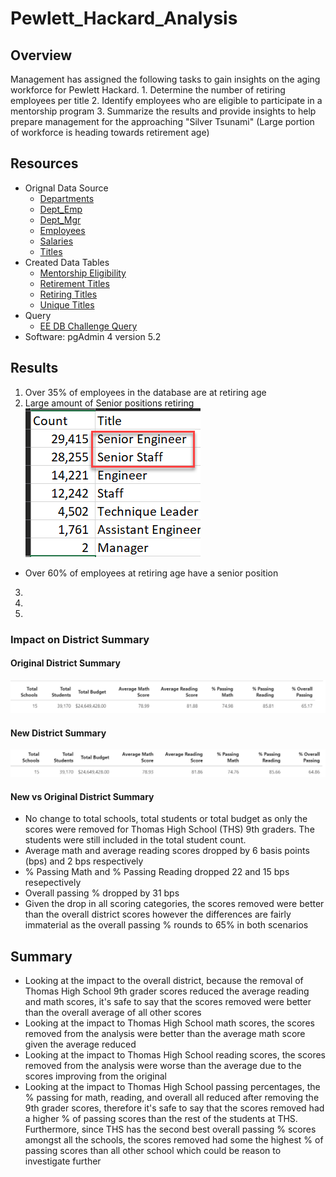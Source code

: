 # Pewlett_Hackard_Analysis

## Overview

Management has assigned the following tasks to gain insights on the aging workforce for Pewlett Hackard. 
	1. Determine the number of retiring employees per title
	2. Identify employees who are eligible to participate in a mentorship program
  	3.  Summarize the results and provide insights to help prepare management for the approaching "Silver Tsunami" (Large portion of workforce is heading towards retirement age)

## Resources
- Orignal Data Source
	- [Departments](https://github.com/sbretag/Pewlett_Hackard_Analysis/blob/main/Resources/departments.csv)
 	- [Dept_Emp](https://github.com/sbretag/Pewlett_Hackard_Analysis/blob/main/Resources/dept_emp.csv)
 	- [Dept_Mgr](https://github.com/sbretag/Pewlett_Hackard_Analysis/blob/main/Resources/dept_manager.csv)
 	- [Employees](https://github.com/sbretag/Pewlett_Hackard_Analysis/blob/main/Resources/employees.csv)
 	- [Salaries](https://github.com/sbretag/Pewlett_Hackard_Analysis/blob/main/Resources/salaries.csv)
 	- [Titles](https://github.com/sbretag/Pewlett_Hackard_Analysis/blob/main/Resources/titles.csv)
- Created Data Tables
 	- [Mentorship Eligibility](https://github.com/sbretag/Pewlett_Hackard_Analysis/blob/main/Data/mentorship_eligibility.csv)
 	- [Retirement Titles](https://github.com/sbretag/Pewlett_Hackard_Analysis/blob/main/Resources/retirement_titles.csv)
 	- [Retiring Titles](https://github.com/sbretag/Pewlett_Hackard_Analysis/blob/main/Resources/retiring_titles.csv)
 	- [Unique Titles](https://github.com/sbretag/Pewlett_Hackard_Analysis/blob/main/Resources/unqiue_titles.csv)
- Query
	- [EE DB Challenge Query](https://github.com/sbretag/Pewlett_Hackard_Analysis/blob/main/Queries/Employee_Database_Challenge.sql)
- Software: pgAdmin 4 version 5.2

## Results

1. Over 35% of employees in the database are at retiring age
2. Large amount of Senior positions retiring
![](https://github.com/sbretag/Pewlett_Hackard_Analysis/blob/main/Resources/Retiring_Titles_Senior_Output_Sample.png)
- Over 60% of employees at retiring age have a senior position
3. 


3.


4.
### Impact on District Summary

#### Original District Summary
![](https://github.com/sbretag/School_District_Analysis/blob/main/Resources/Original_District_Summary.png)

#### New District Summary
![](https://github.com/sbretag/School_District_Analysis/blob/main/Resources/New_District_Summary.png)

#### New vs Original District Summary
- No change to total schools, total students or total budget as only the scores were removed for Thomas High School (THS) 9th graders.  The students were still included in the total student count.
 - Average math and average reading scores dropped by 6 basis points (bps) and 2 bps respectively
 - % Passing Math and % Passing Reading dropped 22 and 15 bps resepectively
 - Overall passing % dropped by 31 bps
- Given the drop in all scoring categories, the scores removed were better than the overall district scores however the differences are fairly immaterial as the overall passing % rounds to 65% in both scenarios  

## Summary

-  Looking at the impact to the overall district, because the removal of Thomas High School 9th grader scores reduced the average reading and math scores, it's safe to say that the scores removed were better than the overall average of all other scores
-  Looking at the impact to Thomas High School math scores, the scores removed from the analysis were better than the average math score given the average reduced
-  Looking at the impact to Thomas High School reading scores, the scores removed from the analysis were worse than the average due to the scores improving from the original
-  Looking at the impact to Thomas High School passing percentages, the % passing for math, reading, and overall all reduced after removing the 9th grader scores, therefore it's safe to say that the scores removed had a higher % of passing scores than the rest of the students at THS.  Furthermore, since THS has the second best overall passing % scores amongst all the schools, the scores removed had some the highest % of passing scores than all other school which could be reason to investigate further 
